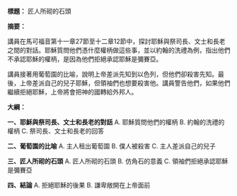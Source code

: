 **標題：** 匠人所砌的石頭

**摘要：**

講員在馬可福音第十一章27節至十二章12節中，探討耶穌與祭司長、文士和長老之間的對話。耶穌質問他們憑什麼權柄做這些事，並以約翰的洗禮為例，指出他們不承認耶穌的權柄，是因為他們拒絕承認耶穌是彌賽亞。

講員接著用葡萄園的比喻，說明上帝差派先知到以色列，但他們卻殺害先知。最後，上帝差派自己的兒子耶穌，但領袖們也想要殺害他。講員警告他們，如果他們繼續拒絕耶穌，上帝將會把神的國轉給外邦人。

**大綱：**

**一、耶穌與祭司長、文士和長老的對話**
    A. 耶穌質問他們的權柄
    B. 約翰的洗禮的權柄
    C. 祭司長、文士和長老的回答

**二、葡萄園的比喻**
    A. 主人租出葡萄園
    B. 僕人被殺害
    C. 主人差派自己的兒子

**三、匠人所砌的石頭**
    A. 匠人所砌的石頭
    B. 仿角石的意義
    C. 領袖們拒絕承認耶穌是彌賽亞

**四、結論**
    A. 拒絕耶穌的後果
    B. 謙卑敞開在上帝面前